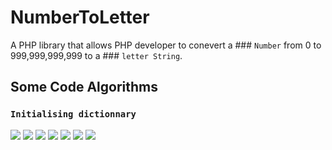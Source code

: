 # NumberToLetter
A PHP library that allows PHP developer to conevert a ### `Number` from 0 to 999,999,999,999 to a ### `letter String`.

## Some Code Algorithms
### `Initialising dictionnary`
<img src="./assets/img/IMG_2468.jpeg">
<img src="./assets/img/IMG_2469.jpeg">
<img src="./assets/img/IMG_2470.jpeg">
<img src="./assets/img/IMG_2471.jpeg">
<img src="./assets/img/IMG_2472.jpeg">
<img src="./assets/img/IMG_2473.jpeg">
<img src="./assets/img/IMG_2474.jpeg">


